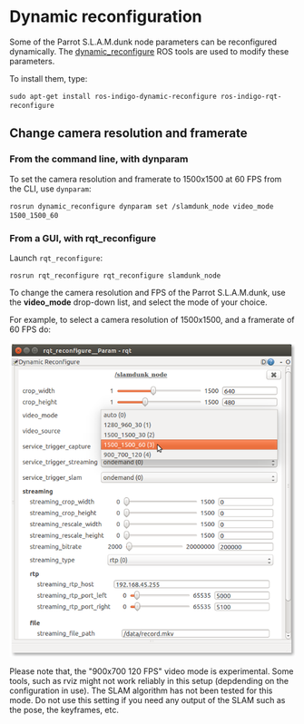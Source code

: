 # Dynamic reconfiguration

Some of the Parrot S.L.A.M.dunk node parameters can be reconfigured dynamically.
The [dynamic_reconfigure](http://wiki.ros.org/dynamic_reconfigure) ROS tools
are used to modify these parameters.

To install them, type:

    sudo apt-get install ros-indigo-dynamic-reconfigure ros-indigo-rqt-reconfigure


## Change camera resolution and framerate

### From the command line, with dynparam

To set the camera resolution and framerate to 1500x1500 at 60 FPS from the CLI,
use `dynparam`:

    rosrun dynamic_reconfigure dynparam set /slamdunk_node video_mode 1500_1500_60

### From a GUI, with rqt_reconfigure

Launch `rqt_reconfigure`:

    rosrun rqt_reconfigure rqt_reconfigure slamdunk_node

To change the camera resolution and FPS of the Parrot S.L.A.M.dunk,
use the **video_mode** drop-down list, and select the mode of your choice.

For example, to select a camera resolution of 1500x1500, and a framerate of 60 FPS do:

![dynamic_reconfigure 1500x1500](../images/dynamic_reconfigure_1500x1500.png "dynamic_reconfigure 1500x1500")

<aside class="warning">
Please note that, the "900x700 120 FPS" video mode is experimental.
Some tools, such as rviz might not work reliably in this setup
(depdending on the configuration in use).
The SLAM algorithm has not been tested for this mode.
Do not use this setting if you need any output of the SLAM such as the pose,
the keyframes, etc.
</aside>
